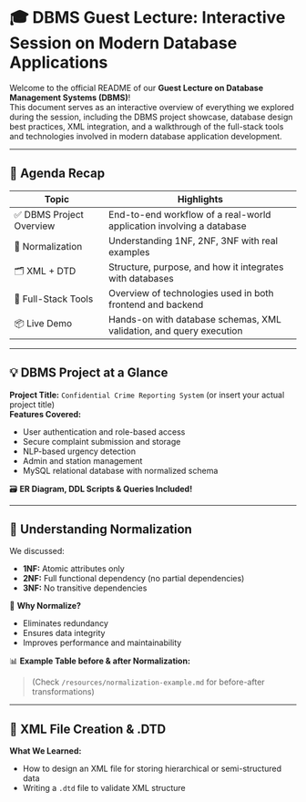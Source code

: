 # 🎓 DBMS Guest Lecture: Interactive Session on Modern Database Applications

Welcome to the official README of our **Guest Lecture on Database Management Systems (DBMS)**!  
This document serves as an interactive overview of everything we explored during the session, including the DBMS project showcase, database design best practices, XML integration, and a walkthrough of the full-stack tools and technologies involved in modern database application development.

---

## 📌 Agenda Recap

| Topic | Highlights |
|-------|------------|
| ✅ DBMS Project Overview | End-to-end workflow of a real-world application involving a database |
| 🔄 Normalization | Understanding 1NF, 2NF, 3NF with real examples |
| 🗂 XML + DTD | Structure, purpose, and how it integrates with databases |
| 🧰 Full-Stack Tools | Overview of technologies used in both frontend and backend |
| 📦 Live Demo | Hands-on with database schemas, XML validation, and query execution |

---

## 💡 DBMS Project at a Glance

**Project Title:** `Confidential Crime Reporting System` (or insert your actual project title)  
**Features Covered:**
- User authentication and role-based access
- Secure complaint submission and storage
- NLP-based urgency detection
- Admin and station management
- MySQL relational database with normalized schema

🗃 **ER Diagram, DDL Scripts & Queries Included!**

---

## 🔄 Understanding Normalization

We discussed:
- **1NF:** Atomic attributes only
- **2NF:** Full functional dependency (no partial dependencies)
- **3NF:** No transitive dependencies

🎯 **Why Normalize?**
- Eliminates redundancy  
- Ensures data integrity  
- Improves performance and maintainability

📊 **Example Table before & after Normalization:**  
> (Check `/resources/normalization-example.md` for before-after transformations)

---

## 🧾 XML File Creation & .DTD

**What We Learned:**
- How to design an XML file for storing hierarchical or semi-structured data
- Writing a `.dtd` file to validate XML structure
